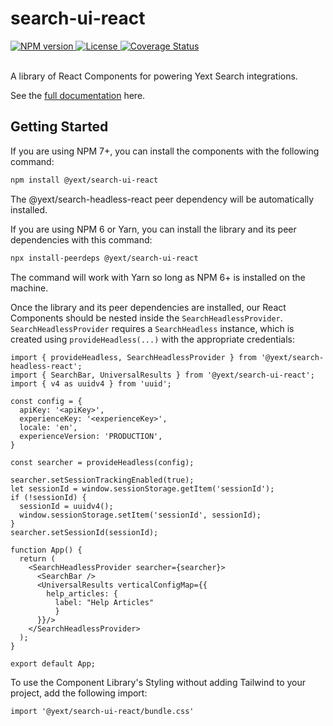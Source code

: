 # search-ui-react

<div>
  <a href="https://npmjs.org/package/@yext/search-ui-react">
    <img src="https://img.shields.io/npm/v/@yext/search-ui-react" alt="NPM version"/>
  </a>
  <a href="./LICENSE">
    <img src="https://img.shields.io/badge/License-BSD%203--Clause-blue.svg" alt="License"/>
  </a>
  <a href='https://coveralls.io/github/yext/search-ui-react?branch=main'>
    <img src='https://coveralls.io/repos/github/yext/search-ui-react/badge.svg?branch=main' alt='Coverage Status' />
  </a>
</div>
<br>

A library of React Components for powering Yext Search integrations.

See the [full documentation](./docs/search-ui-react.md) here.

## Getting Started

If you are using NPM 7+, you can install the components with the following command:

```bash
npm install @yext/search-ui-react
```
The @yext/search-headless-react peer dependency will be automatically installed.

If you are using NPM 6 or Yarn, you can install the library and its peer dependencies with this command:
```bash
npx install-peerdeps @yext/search-ui-react
```
The command will work with Yarn so long as NPM 6+ is installed on the machine.

Once the library and its peer dependencies are installed, our React Components should be nested inside the `SearchHeadlessProvider`. `SearchHeadlessProvider` requires a `SearchHeadless` instance, which is created using `provideHeadless(...)` with the appropriate credentials:

```tsx
import { provideHeadless, SearchHeadlessProvider } from '@yext/search-headless-react';
import { SearchBar, UniversalResults } from '@yext/search-ui-react';
import { v4 as uuidv4 } from 'uuid';

const config = {
  apiKey: '<apiKey>',
  experienceKey: '<experienceKey>',
  locale: 'en',
  experienceVersion: 'PRODUCTION',
}

const searcher = provideHeadless(config);

searcher.setSessionTrackingEnabled(true);
let sessionId = window.sessionStorage.getItem('sessionId');
if (!sessionId) {
  sessionId = uuidv4();
  window.sessionStorage.setItem('sessionId', sessionId);
}
searcher.setSessionId(sessionId);

function App() {
  return (
    <SearchHeadlessProvider searcher={searcher}>
      <SearchBar />
      <UniversalResults verticalConfigMap={{
        help_articles: {
          label: "Help Articles"
          }
      }}/>
    </SearchHeadlessProvider>
  );
}

export default App;
```

To use the Component Library's Styling without adding Tailwind to your project, add the following import: 

```tsx
import '@yext/search-ui-react/bundle.css'
```